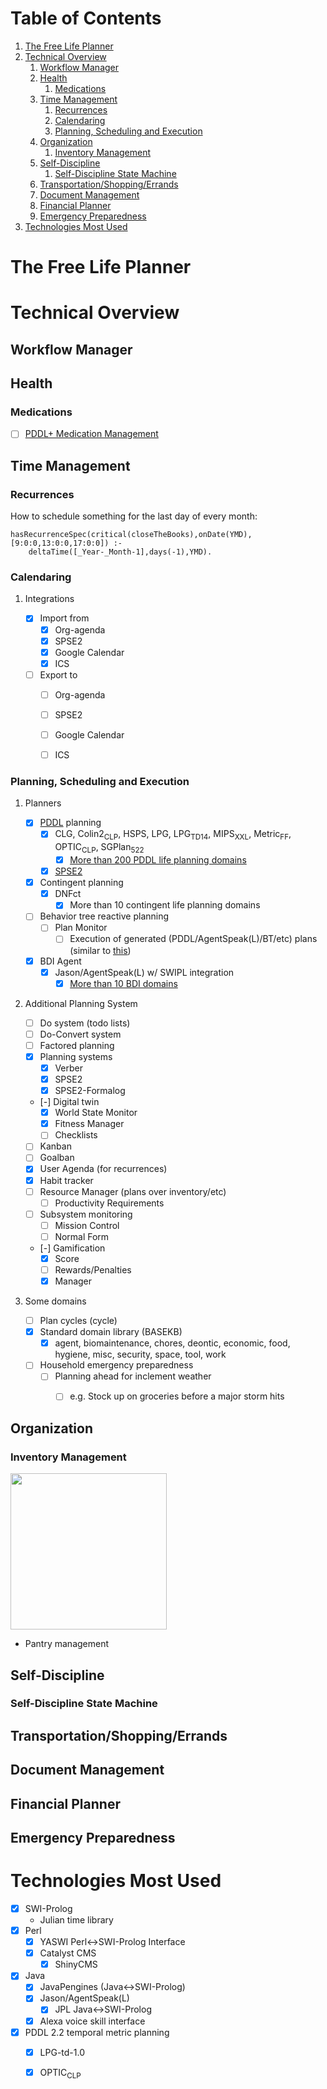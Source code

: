 
# Table of Contents

1.  [The Free Life Planner](#org8ef0ecd)
2.  [Technical Overview](#orga871ea2)
    1.  [Workflow Manager](#orgb6d1c3e)
    2.  [Health](#orgcc64572)
        1.  [Medications](#org7f753e2)
    3.  [Time Management](#org85e4a54)
        1.  [Recurrences](#org44e34d5)
        2.  [Calendaring](#org06fe09e)
        3.  [Planning, Scheduling and Execution](#org860cbba)
    4.  [Organization](#org9e8944c)
        1.  [Inventory Management](#orgcd45152)
    5.  [Self-Discipline](#orgbaf9533)
        1.  [Self-Discipline State Machine](#orgf12b613)
    6.  [Transportation/Shopping/Errands](#org2333ab7)
    7.  [Document Management](#org43cf43c)
    8.  [Financial Planner](#org10a8d5b)
    9.  [Emergency Preparedness](#org17db430)
3.  [Technologies Most Used](#org07ad87b)


<a id="org8ef0ecd"></a>

# The Free Life Planner


<a id="orga871ea2"></a>

# Technical Overview


<a id="orgb6d1c3e"></a>

## Workflow Manager


<a id="orgcc64572"></a>

## Health


<a id="org7f753e2"></a>

### Medications

-   [ ] [PDDL+ Medication Management](https://github.com/fareskalaboud/PDDLPlusBenchmarkDomains)


<a id="org85e4a54"></a>

## Time Management


<a id="org44e34d5"></a>

### Recurrences

How to schedule something for the last day of every month:

    hasRecurrenceSpec(critical(closeTheBooks),onDate(YMD),[9:0:0,13:0:0,17:0:0]) :-
    	deltaTime([_Year-_Month-1],days(-1),YMD).


<a id="org06fe09e"></a>

### Calendaring

1.  Integrations

    -   [X] Import from
        -   [X] Org-agenda
        -   [X] SPSE2
        -   [X] Google Calendar
        -   [X] ICS
    -   [ ] Export to
        -   [ ] Org-agenda
        -   [ ] SPSE2
        -   [ ] Google Calendar
        -   [ ] ICS


<a id="org860cbba"></a>

### Planning, Scheduling and Execution

1.  Planners

    -   [X] [PDDL](https://en.wikipedia.org/wiki/Planning_Domain_Definition_Language) planning
        -   [X] CLG, Colin2<sub>CLP</sub>, HSPS, LPG, LPG<sub>TD</sub><sub>1</sub><sub>4</sub>, MIPS<sub>XXL</sub>, Metric<sub>FF</sub>, OPTIC<sub>CLP</sub>, SGPlan<sub>522</sub>
            -   [X] [More than 200 PDDL life planning domains](https://github.com/aindilis/verber/tree/master/data-git/worldmodel/templates)
        -   [X] [SPSE2](https://frdcsa.org/visual-aid/pdf/Temporal-Planning-and-Inferencing-for-Personal-Task-Management-with-SPSE2.pdf)
    -   [X] Contingent planning
        -   [X] DNFct
            -   [X] More than 10 contingent life planning domains
    -   [ ] Behavior tree reactive planning
        -   [ ] Plan Monitor
            -   [ ] Execution of generated (PDDL/AgentSpeak(L)/BT/etc) plans (similar to [this](https://arxiv.org/pdf/2101.01964.pdf))
    -   [X] BDI Agent
        -   [X] Jason/AgentSpeak(L) w/ SWIPL integration
            -   [X] [More than 10 BDI domains](https://github.com/aindilis/jason/tree/master/examples)

2.  Additional Planning System

    -   [ ] Do system (todo lists)
    -   [ ] Do-Convert system
    -   [ ] Factored planning
    -   [X] Planning systems
        -   [X] Verber
        -   [X] SPSE2
        -   [X] SPSE2-Formalog
    -   [-] Digital twin
        -   [X] World State Monitor
        -   [X] Fitness Manager
        -   [ ] Checklists
    -   [ ] Kanban
    -   [ ] Goalban
    -   [X] User Agenda (for recurrences)
    -   [X] Habit tracker
    -   [ ] Resource Manager (plans over inventory/etc)
        -   [ ] Productivity Requirements
    -   [ ] Subsystem monitoring
        -   [ ] Mission Control
        -   [ ] Normal Form
    -   [-] Gamification
        -   [X] Score
        -   [ ] Rewards/Penalties
        -   [X] Manager

3.  Some domains

    -   [ ] Plan cycles (cycle)
    -   [X] Standard domain library (BASEKB)
        -   [X] agent, biomaintenance, chores, deontic, economic, food, hygiene, misc, security, space, tool, work
    -   [ ] Household emergency preparedness
        -   [ ] Planning ahead for inclement weather
            -   [ ] e.g. Stock up on groceries before a major storm hits


<a id="org9e8944c"></a>

## Organization


<a id="orgcd45152"></a>

### Inventory Management

<img src="https://frdcsa.org/~andrewdo/projects/flp-screencaps/14.jpg" width="250px">

-   Pantry management


<a id="orgbaf9533"></a>

## Self-Discipline


<a id="orgf12b613"></a>

### Self-Discipline State Machine


<a id="org2333ab7"></a>

## Transportation/Shopping/Errands


<a id="org43cf43c"></a>

## Document Management


<a id="org10a8d5b"></a>

## Financial Planner


<a id="org17db430"></a>

## Emergency Preparedness


<a id="org07ad87b"></a>

# Technologies Most Used

-   [X] SWI-Prolog
    -   Julian time library
-   [X] Perl    
    -   [X] YASWI Perl<->SWI-Prolog Interface
    -   [X] Catalyst CMS
        -   [X] ShinyCMS
-   [X] Java
    -   [X] JavaPengines (Java<->SWI-Prolog)
    -   [X] Jason/AgentSpeak(L)
        -   [X] JPL Java<->SWI-Prolog
    -   [X] Alexa voice skill interface
-   [X] PDDL 2.2 temporal metric planning
    -   [X] LPG-td-1.0
    -   [X] OPTIC<sub>CLP</sub>

